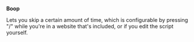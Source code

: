 <b>Boop</b>

Lets you skip a certain amount of time, which is configurable by pressing "/" while you're in a website that's included, or if you edit the script yourself.
